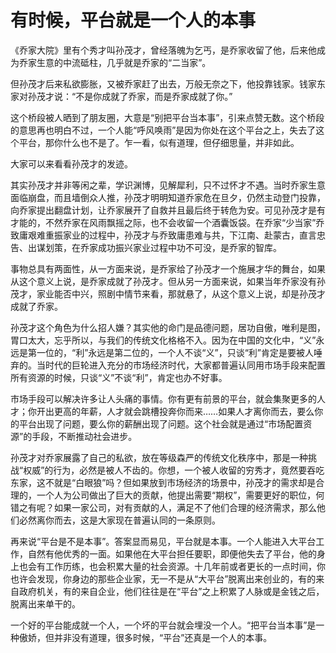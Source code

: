 # 有时候，平台就是一个人的本事

《乔家大院》里有个秀才叫孙茂才，曾经落魄为乞丐，是乔家收留了他，后来他成为乔家生意的中流砥柱，几乎就是乔家的“二当家”。 

但孙茂才后来私欲膨胀，又被乔家赶了出去，万般无奈之下，他投靠钱家。钱家东家对孙茂才说：“不是你成就了乔家，而是乔家成就了你。” 

这个桥段被人晒到了朋友圈，大意是“别把平台当本事”，引来点赞无数。这个桥段的意思再也明白不过，一个人能“呼风唤雨”是因为你处在这个平台之上，失去了这个平台，那你什么也不是了。乍一看，似有道理，但仔细思量，并非如此。 

大家可以来看看孙茂才的发迹。 

其实孙茂才并非等闲之辈，学识渊博，见解犀利，只不过怀才不遇。当时乔家生意面临崩盘，而且墙倒众人推，孙茂才明明知道乔家危在旦夕，仍然主动登门投靠，向乔家提出翻盘计划，让乔家展开了自救并且最后终于转危为安。可见孙茂才是有才能的，不然乔家在风雨飘摇之际，也不会收留一个酒囊饭袋。在乔家“少当家”乔致庸艰难重振家业的过程中，孙茂才与乔致庸患难与共，下江南、赴蒙古，直言忠告、出谋划策，在乔家成功振兴家业过程中功不可没，是乔家的智库。 

事物总具有两面性，从一方面来说，是乔家给了孙茂才一个施展才华的舞台，如果从这个意义上说，是乔家成就了孙茂才。但从另一方面来说，如果当年乔家没有孙茂才，家业能否中兴，照剧中情节来看，那就悬了，从这个意义上说，却是孙茂才成就了乔家。 

孙茂才这个角色为什么招人嫌？其实他的命门是品德问题，居功自傲，唯利是图，胃口太大，忘乎所以，与我们的传统文化格格不入。因为在中国的文化中，“义”永远是第一位的，“利”永远是第二位的，一个人不谈“义”，只谈“利”肯定是要被人唾弃的。当时代的巨轮进入充分的市场经济时代，大家都普遍认同用市场手段来配置所有资源的时候，只谈“义”不谈“利”，肯定也办不好事。 

市场手段可以解决许多让人头痛的事情。你有更有前景的平台，就会集聚更多的人才；你开出更高的年薪，人才就会跳槽投奔你而来……如果人才离你而去，要么你的平台出现了问题，要么你的薪酬出现了问题。这个社会就是通过“市场配置资源”的手段，不断推动社会进步。 

孙茂才对乔家展露了自己的私欲，放在等级森严的传统文化秩序中，那是一种挑战“权威”的行为，必然是被人不齿的。你想，一个被人收留的穷秀才，竟然要吞吃东家，这不就是“白眼狼”吗？但如果放到市场经济的场景中，孙茂才的需求却是合理的，一个人为公司做出了巨大的贡献，他提出需要“期权”，需要更好的职位，何错之有呢？如果一家公司，对有贡献的人，满足不了他们合理的经济需求，那么他们必然离你而去，这是大家现在普遍认同的一条原则。 

再来说“平台是不是本事”。答案显而易见，平台就是本事。一个人能进入大平台工作，自然有他优秀的一面。如果他在大平台担任要职，即便他失去了平台，他的身上也会有工作历练，也会积累大量的社会资源。十几年前或者更长的一点时间，你也许会发现，你身边的那些企业家，无一不是从“大平台”脱离出来创业的，有的来自政府机关，有的来自企业，他们往往是在“平台”之上积累了人脉或是金钱之后，脱离出来单干的。 

一个好的平台能成就一个人，一个坏的平台就会埋没一个人。“把平台当本事”是一种傲娇，但并非没有道理，很多时候，“平台”还真是一个人的本事。